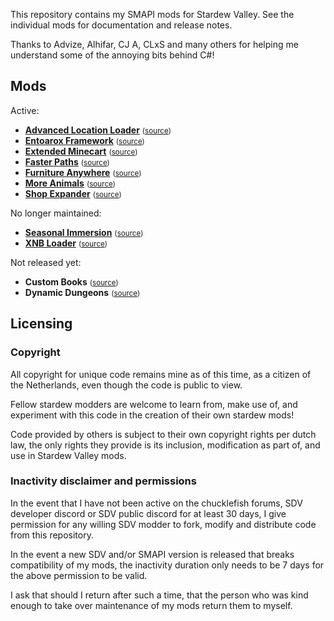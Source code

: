 This repository contains my SMAPI mods for Stardew Valley. See the individual mods for
documentation and release notes.

Thanks to Advize, Alhifar, CJ A, CLxS and many others for helping me understand some of the
annoying bits behind C#!

## Mods
Active:
* **[Advanced Location Loader](https://www.nexusmods.com/stardewvalley/mods/2270)** <small>([source](AdvancedLocationLoader))</small>
* **[Entoarox Framework](https://www.nexusmods.com/stardewvalley/mods/2269)** <small>([source](Framework))</small>
* **[Extended Minecart](https://www.nexusmods.com/stardewvalley/mods/2271)** <small>([source](ExtendedMinecart))</small>
* **[Faster Paths](https://www.nexusmods.com/stardewvalley/mods/2277)** <small>([source](FasterPaths))</small>
* **[Furniture Anywhere](https://www.nexusmods.com/stardewvalley/mods/2276)** <small>([source](FurnitureAnywhere))</small>
* **[More Animals](https://www.nexusmods.com/stardewvalley/mods/2274)** <small>([source](MorePets))</small>
* **[Shop Expander](https://www.nexusmods.com/stardewvalley/mods/2278)** <small>([source](ShopExpander))</small>


No longer maintained:
* **[Seasonal Immersion](https://www.nexusmods.com/stardewvalley/mods/2273)** <small>([source](SeasonalImmersion))</small>
* **[XNB Loader](https://www.nexusmods.com/stardewvalley/mods/2275)** <small>([source](XnbLoader))</small>


Not released yet:
* **Custom Books** <small>([source](CustomBooks))</small>
* **Dynamic Dungeons** <small>([source](DynamicDungeons))</small>

## Licensing
### Copyright
All copyright for unique code remains mine as of this time, as a citizen of the Netherlands, even
though the code is public to view.

Fellow stardew modders are welcome to learn from, make use of, and experiment with this code in the
creation of their own stardew mods!

Code provided by others is subject to their own copyright rights per dutch law, the only rights they
provide is its inclusion, modification as part of, and use in Stardew Valley mods.

### Inactivity disclaimer and permissions
In the event that I have not been active on the chucklefish forums, SDV developer discord or SDV
public discord for at least 30 days, I give permission for any willing SDV modder to fork, modify
and distribute code from this repository.

In the event a new SDV and/or SMAPI version is released that breaks compatibility of my mods, the
inactivity duration only needs to be 7 days for the above permission to be valid.

I ask that should I return after such a time, that the person who was kind enough to take over
maintenance of my mods return them to myself.
